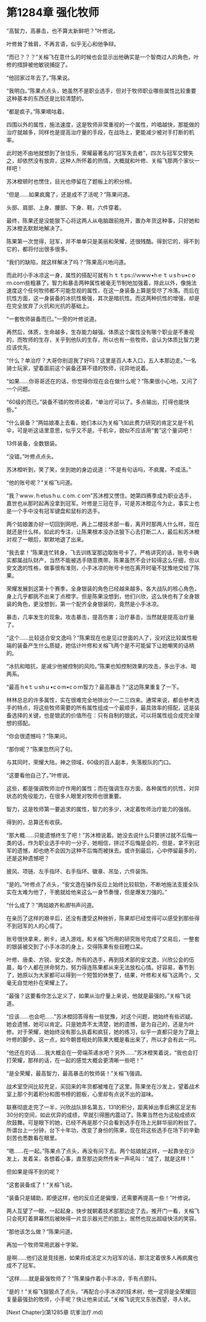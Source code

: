 # 第1284章 强化牧师

“高智力，高暴击，也不算太新鲜吧？”叶修说。

叶修耸了耸肩，不再言语，似乎无心和他争辩。

“而已？？？”关榕飞在意什么的时候也会显示出他确实是一个智商过人的角色，叶修的措辞被他敏锐捕捉了。

“他回家过年去了。”陈果说。

“我明白。”陈果点点头，她虽然不是职业选手，但对于牧师职业哪些属性比较重要这种基本的东西还是比较清楚的。

“都是疯子。”陈果嘀咕着。

四围以外的属性，施法速度，这是牧师非常重视的一个属性，吟唱越快，那能做的治疗就越多，同样也是提高治疗量的手段，在战场上，更能减少被对手打断的机率。

此时她不由地就想到了张佳乐，荣耀最著名的“冠军失去者”，四次与冠军交臂失之，却依然没有放弃，这种人所怀着的热情，大概就和叶修、关榕飞那两个家伙一样吧！

苏沐橙顿时也愣住，目光也停留在了题板上的积分榜。

“但是……如果疯魔了，还是成不了活呢？”陈果问道。

头部、肩部、上身、腰部、下身、鞋，六件穿着。

最终，陈果还是没能狠下心将这两人从电脑跟前拖开，置办年货这种事，只好她和苏沐橙去默默地解决了。

陈果第一次觉得，冠军，并不单单只是美丽和荣耀，还很残酷。得到它的，得不到它的，都将付出很多很多。

“我们的缺陷，就这样解决了吗？”陈果高兴地问道。

而此时小手冰凉这一身，属性的搭配可就有ｈｔｔps://ｗwｗ•hｅｔｕsｈu•cｏｍ.coｍ些粗暴了，智力和暴击两种属性被毫无节制地加强着，除此以外，像施法速度这个任何牧师都不可能忽视的属性，在这一身装备上算是受尽了冷落。而后在抗性方面，这一身装备的冰抗性极强，其次是暗抗性。而这两种抗性的增强，却是在完全放弃了火抗和光抗的基础上。

“一套牧师装备而已。”一旁的叶修说道。

再然后，体质，生命越多，生存能力越强。体质这个属性没有哪个职业是不重视的，而牧师的生存，关乎到他队的生存，所以也有一些牧师，会认为体质比智力更应该优先。

“什么？单治疗？大哥你别逗我了好吗？这里是百人本入口，五人本那边走。”一名骑士玩家，望着面前这个装备还算不错的牧师，诧异地说着。

“如果……你哥哥还在的话，你觉得你现在会在做什么呢？”陈果很小心地，又问了一个问题。

“60级的而已。”装备不错的牧师说着，“单治疗可以了。多点输出，打得也能快些。”

“什么装备？”两姑娘凑上去看，她们本以为关榕飞如此费力研究的肯定又是千机伞，可是听这话里意思，似乎又不是。千机伞，貌似不应该用“套”这个量词吧！

13件装备，全数银装。

“没错。”叶修点点头。

苏沐橙听到，笑了笑，坐到她的身边说道：“不是有句话吗，不疯魔，不成活。”

“他的账号呢？”关榕飞问道。

“我？wwｗ.ｈetusｈu.ｃom.ｃoｍ”苏沐橙又愣住。她第四赛季成为职业选手，嘉世也从那时起再没拿到冠军。叶修是三冠在手，可是苏沐橙迄今为止，事实上也是一个手中没有冠军键盘和鼠标的选手。

两个姑娘置办好一切回到网吧，再上二楼技术部一看，离开时那两人什么样，现在就还是什么样。如此的专注，让陈果根本没办法狠下心去打断二人，最后和苏沐橙对视了一眼后，默默地退了出来。

“我去拿！”陈果连忙转身，飞去训练室那边取账号卡了。严格讲究的话，账号卡确实都属战队财产，当然不能被选手随意携带。陈果虽然不会计较得这么仔细，但以安文逸的性格，做事很有准则，小手冰凉的账号卡他在离开时毫不犹豫地交给了陈果。

荣耀发展到这第十个赛季，全身银装的角色已经越来越多。各大战队的核心角色，身上几乎都挑不出来丁点橙字。但是陈果没想到，他们兴欣，这么快也有了全身银装的角色，更没想到，第一个配齐全身银装的，竟然是小手冰凉。

暴击，几率发生的现象。攻击暴击，提高伤害；治疗暴击，当然就是提高治疗量了。

“这个……比较适合安文逸吗？”陈果现在也是见过世面的人了，没对这比较属性极端的装备产生什么质疑，她估计叶修和关榕飞两个是不可能留下让她嘲笑的话柄的。

“冰抗和暗抗，是减少他被控制的风险。”陈果也知控制效果的攻击，多出于冰、暗两系。

“最高ｈeｔｕshｕ•cｏm•cｏｍ智力？最高暴击？”这边陈果重复了一下。

林林总总的许多属性，实在很难完全地排出个一二三四来。通常来说，都会参考选手的特点，将这些牧师需要的所有属性组成一个最顺手，最具效率的搭配，这是装备选择的关键，也是银武的价值所在：只有自制的银武，可以将属性组合成完全理想的搭配。

“你会很遗憾吗？”陈果问。

“那你呢？”陈果忽然问了句。

与其同时，荣耀大陆，神之领域，60级的百人副本，失落舰队的门口。

“这要看他自己了。”叶修说。

这些，都是强调牧师治疗作用的属性；而在强调生存方面，各种属性的抗性，对异状态的免役能力，在很多人眼里对牧师也很重要。

智力，这是牧师第一要追求的属性，智力的多少，决定着牧师治疗能力的强弱。

得到的，总算还有收获。

“那大概……只能遗憾终生了吧！”苏沐橙说着。她没去说什么只要拼过就不后悔一类的话，作为职业选手中的一分子，她相信，拼过不后悔是会的，但是，拿不到冠军的遗憾，却也绝不会因为这种不后悔而被抹去。或许到最后，心中停留最多的，还是这种遗憾吧？

披风、项链、左手指环、右手指环、徽章、吊坠，六件装饰。

“是的。”叶修点了点头，“安文逸在操作反应上始终比较软肋，不断地施法支援全队实在太难为他了，干脆就给他来这么一身节奏慢，但是爆发力强的。”

“什么成了？”两姑娘齐和*图*书声问道。

在亲历了这样的艰辛后，还没有遭受这种挫折，陈果却已经觉得可以感受到那些得不到冠军的人的心情了。

账号很快拿来，刷卡，进入游戏，和关榕飞所用的研究账号完成了交易后，一整套的银装被交到了小手冰凉的身上，交得陈果有些目瞪口呆。

叶修、唐柔、方锐、安文逸，所有的选手，再到技术部的安文逸，兴欣公会的伍晨，每个人都在拼命努力，努力得连陈果都从来无法放松心情。好容易，春节到了，她原以为大家都可以得到一个短暂的休整了，结果，叶修和关榕飞这两个，又毫无自觉地扑在荣耀上了。

“最强？这要看你怎么定义了，如果从治疗量上来说，他就是最强的。”关榕飞说道。

“应该……也会吧……”苏沐橙回答得有一些犹豫，对这个问题，她始终有些迟疑。她会遗憾，她可以肯定。只是她弄不太清楚，她的遗憾，是为自己的，还是为叶修。对于荣耀，她始终没有那么执着和疯狂，她的练习，似乎一直都只是为了跟上叶修的脚步。这一点，如今朝昔相处的陈果大概是看出来了，所以才会有此一问。

“他还在的话……我大概会在一旁端茶递水吧？另外……”苏沐橙笑着说，“我也会打打荣耀，那样的话，在一起的感觉大概会更清晰一些吧！”

“是全荣耀，最高智力，最高暴击的牧师装！”关榕飞强调。

战术室空间比较充足，买回来的年货都被堆在了这里。陈果坐在沙发上，望着战术室上那个列着积分和图书榜的题板，心里却有点说不出的滋味。

联赛彻底走完了一半，兴欣战队排名第五，131的积分，距离掉出季后赛区足足有30分的空间，如此优异的成绩，早就引得圈内震动了。陈果当然也为这般成绩欢欣鼓舞。可是眼下的她，已经不再是那个只会看到选手在场上光鲜华丽的粉丝了。所谓台上一分钟，台下十年功，改变了身份的陈果，现在将这些选手在场下的辛勤刻苦也悉数看在眼里。

“嗯……在一起。”陈果点了点头，再没有问下去。两个姑娘就这样，一起靠坐在沙发上，发着呆，各想着心事，直至那边突然传来一声吼叫：“成了，就是这样！”

但如果是得不到的呢？

“这套装备成了！”关榕飞说。

“装备只是辅助，即便这样，他的反应还是偏慢，还需要再提高一些！”叶修说。

两人互望了一眼，一起起身，快步就朝着技术部那边走了去。推开门一看，关榕飞只会死盯着屏幕然后被映得一片显示器光芒的脸上，居然也现出超级快活的笑容。

“那他该怎么做？”陈果问道。

再加一个牧师常用武器十字架。

是啊……他们这是竞技圈，如果将成活定义为冠军的话，那注定着很多人再疯魔也成不了冠军。

“这样……就是最强牧师了？”陈果操作着小手冰凉，手有点颤抖。

“是的！”关榕飞狠狠点了点头，“再配合小手冰凉的技术树，他一定将是全荣耀回复量最强劲的牧师，小手呢？快让他来试试。”关榕飞说完又东张西望，寻人状。



[Next Chapter](第1285章 坑爹治疗.md)